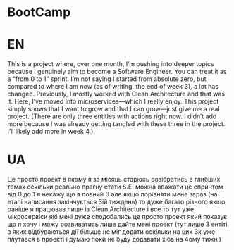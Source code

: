 # BootCamp

# EN

This is a project where, over one month, I’m pushing into deeper topics because I genuinely aim to become a Software Engineer. You can treat it as a “from 0 to 1” sprint. I’m not saying I started from absolute zero, but compared to where I am now (as of writing, the end of week 3), a lot has changed.
Previously, I mostly worked with Clean Architecture and that was it. Here, I’ve moved into microservices—which I really enjoy.
This project simply shows that I want to grow and that I can grow—just give me a real project.
(There are only three entities with actions right now. I didn’t add more because I was already getting tangled with these three in the project. I’ll likely add more in week 4.)


# UA

Це просто проект в якому я за місяць старюсь розібратись в глибших темах оскільки реально прагну стати S.E. 
можна вважати це спринтом від 0 до 1 
я некажу що я повний 0 але якщо порівняти мене зараз (на етапі написання закінчується 3ій тиждень) то дуже багато різного 
якщо раніше я працював лише із Clean Architecture і все то тут уже мікросервіси які мені дуже сподобались 
це просто проект який показує що я хочу і можу розвиватись лише дайте мені проект 
(тут лише 3 ентіті в яких відбуваються дії більше не міг додати оскільки на цих 3х уже плутався в проекті і думаю поки не буду додавати хіба на 4ому тижні)

